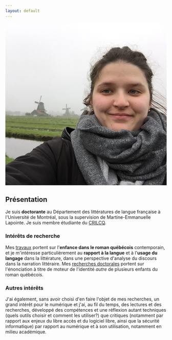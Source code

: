 ```yaml
---
layout: default
---
```


<img class="profile-picture" src="emilie.jpg" alt="Emilie Drouin">

## Présentation
Je suis **doctorante** au Département des littératures de langue française à l'Université de Montréal, sous la supervision de Martine-Emmanuelle Lapointe. Je suis membre étudiante du [CRILCQ](http://www.crilcq.org/accueil/).

### Intérêts de recherche
Mes [travaux](cv.md) portent sur l'**enfance dans le roman québécois** contemporain, et je m'intéresse particulièrement au **rapport à la langue** et à l'**usage du langage** dans la littérature, dans une perspective d'analyse du discours dans la narration littéraire. Mes [recherches doctorales](these.md) portent sur l'énonciation à titre de moteur de l'identité *autre* de plusieurs enfants du roman québécois.  

### Autres intérêts
J'ai également, sans avoir choisi d'en faire l'objet de mes recherches, un grand intérêt pour le numérique et j'ai, au fil du temps, des lectures et des recherches, développé des compétences et une réflexion autant techniques (quels outils choisir et comment les utiliser?) que critiques (notamment par rapport aux enjeux du libre accès et du logiciel libre, ainsi que la sécurité informatique) par rapport au numérique et à son utilisation, notamment en milieu académique.

